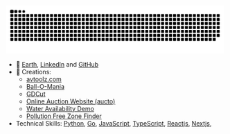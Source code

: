 <p align="center">
  <img src="https://raw.githubusercontent.com/a0v0/a0v0/output/github-contribution-grid-snake-dark.svg" alt="Snake animation" />
</p>

- 🏡 [Earth](https://en.wikipedia.org/wiki/Earth), [LinkedIn](https://www.linkedin.com/in/anubhav-mahur/) and [GitHub](https://github.com/a0v0/a0v0)
- 🌱 Creations:
  - [avtoolz.com](https://avtoolz.com)
  - [Ball-O-Mania](https://github.com/a0v0/Ball-O-Mania)
  - [GDCut](https://github.com/a0v0/gdCut)
  - [Online Auction Website (aucto)](https://github.com/a0v0/aucto)
  - [Water Availability Demo](https://github.com/a0v0/water-availability)
  - [Pollution Free Zone Finder](https://github.com/a0v0/pollution-free-zone-finder)
- Technical Skills: [Python](https://www.python.org/), [Go](https://golang.org/), [JavaScript](https://www.javascript.com/), [TypeScript](https://www.typescriptlang.org/), [Reactjs](https://reactjs.org/), [Nextjs](https://nextjs.org/),

